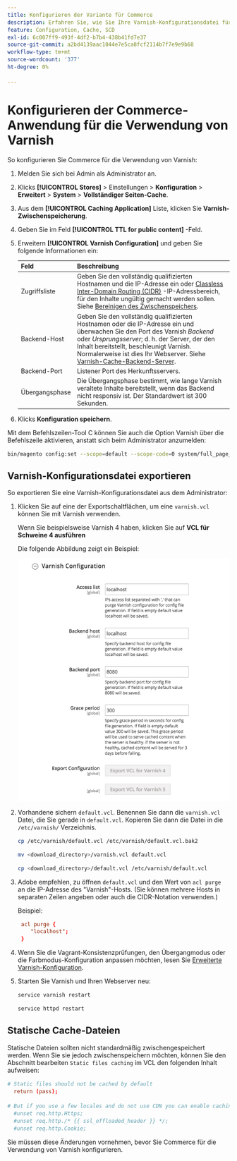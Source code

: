 ```yaml
---
title: Konfigurieren der Variante für Commerce
description: Erfahren Sie, wie Sie Ihre Varnish-Konfigurationsdatei für die Commerce-Anwendung aktualisieren und verwalten.
feature: Configuration, Cache, SCD
exl-id: 6c007ff9-493f-4df2-b7b4-438b41fd7e37
source-git-commit: a2bd4139aac1044e7e5ca8fcf2114b7f7e9e9b68
workflow-type: tm+mt
source-wordcount: '377'
ht-degree: 0%

---
```


# Konfigurieren der Commerce-Anwendung für die Verwendung von Varnish

So konfigurieren Sie Commerce für die Verwendung von Varnish:

1. Melden Sie sich bei Admin als Administrator an.
1. Klicks **[!UICONTROL Stores]** > Einstellungen > **Konfiguration** > **Erweitert** > **System** > **Vollständiger Seiten-Cache**.
1. Aus dem **[!UICONTROL Caching Application]** Liste, klicken Sie **Varnish-Zwischenspeicherung**.
1. Geben Sie im Feld **[!UICONTROL TTL for public content]** -Feld.
1. Erweitern **[!UICONTROL Varnish Configuration]** und geben Sie folgende Informationen ein:

   | Feld | Beschreibung |
   | ----- | ----------- |
   | Zugriffsliste | Geben Sie den vollständig qualifizierten Hostnamen und die IP-Adresse ein oder [Classless Inter-Domain Routing (CIDR)](https://www.digitalocean.com/community/tutorials/understanding-ip-addresses-subnets-and-cidr-notation-for-networking) -IP-Adressbereich, für den Inhalte ungültig gemacht werden sollen. Siehe [Bereinigen des Zwischenspeichers](https://varnish-cache.org/docs/3.0/tutorial/purging.html). |
   | Backend-Host | Geben Sie den vollständig qualifizierten Hostnamen oder die IP-Adresse ein und überwachen Sie den Port des Varnish _Backend_ oder _Ursprungsserver_; d. h. der Server, der den Inhalt bereitstellt, beschleunigt Varnish. Normalerweise ist dies Ihr Webserver. Siehe [Varnish-Cache-Backend-Server](https://www.varnish-cache.org/docs/trunk/users-guide/vcl-backends.html). |
   | Backend-Port | Listener Port des Herkunftsservers. |
   | Übergangsphase | Die Übergangsphase bestimmt, wie lange Varnish veraltete Inhalte bereitstellt, wenn das Backend nicht responsiv ist. Der Standardwert ist 300 Sekunden. |

1. Klicks **Konfiguration speichern**.

Mit dem Befehlszeilen-Tool C können Sie auch die Option Varnish über die Befehlszeile aktivieren, anstatt sich beim Administrator anzumelden:

```bash
bin/magento config:set --scope=default --scope-code=0 system/full_page_cache/caching_application 2
```

## Varnish-Konfigurationsdatei exportieren

So exportieren Sie eine Varnish-Konfigurationsdatei aus dem Administrator:

1. Klicken Sie auf eine der Exportschaltflächen, um eine `varnish.vcl` können Sie mit Varnish verwenden.

   Wenn Sie beispielsweise Varnish 4 haben, klicken Sie auf **VCL für Schweine 4 ausführen**

   Die folgende Abbildung zeigt ein Beispiel:

   ![Konfigurieren von Commerce zur Verwendung von Varnish in Admin](../../assets/configuration/varnish-admin-22.png)

1. Vorhandene sichern `default.vcl`. Benennen Sie dann die `varnish.vcl` Datei, die Sie gerade in `default.vcl`. Kopieren Sie dann die Datei in die `/etc/varnish/` Verzeichnis.

   ```bash
   cp /etc/varnish/default.vcl /etc/varnish/default.vcl.bak2
   ```

   ```bash
   mv <download_directory>/varnish.vcl default.vcl
   ```

   ```bash
   cp <download_directory>/default.vcl /etc/varnish/default.vcl
   ```

1. Adobe empfehlen, zu öffnen `default.vcl` und den Wert von `acl purge` an die IP-Adresse des &quot;Varnish&quot;-Hosts. (Sie können mehrere Hosts in separaten Zeilen angeben oder auch die CIDR-Notation verwenden.)

   Beispiel:

   ```conf
    acl purge {
       "localhost";
    }
   ```

1. Wenn Sie die Vagrant-Konsistenzprüfungen, den Übergangmodus oder die Farbmodus-Konfiguration anpassen möchten, lesen Sie [Erweiterte Varnish-Konfiguration](config-varnish-advanced.md).

1. Starten Sie Varnish und Ihren Webserver neu:

   ```bash
   service varnish restart
   ```

   ```bash
   service httpd restart
   ```

## Statische Cache-Dateien

Statische Dateien sollten nicht standardmäßig zwischengespeichert werden. Wenn Sie sie jedoch zwischenspeichern möchten, können Sie den Abschnitt bearbeiten `Static files caching` im VCL den folgenden Inhalt aufweisen:

```conf
# Static files should not be cached by default
  return (pass);

# But if you use a few locales and do not use CDN you can enable caching static files by commenting previous line (#return (pass);) and uncommenting next 3 lines
  #unset req.http.Https;
  #unset req.http./* {{ ssl_offloaded_header }} */;
  #unset req.http.Cookie;
```

Sie müssen diese Änderungen vornehmen, bevor Sie Commerce für die Verwendung von Varnish konfigurieren.
